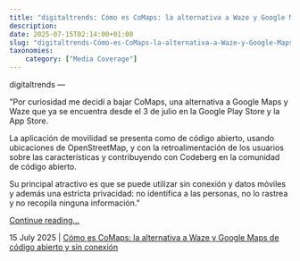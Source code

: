 ```yaml
---
title: "digitaltrends: Cómo es CoMaps: la alternativa a Waze y Google Maps de código abierto y sin conexión"
description: 
date: 2025-07-15T02:14:00+01:00
slug: "digitaltrends-Cómo-es-CoMaps-la-alternativa-a-Waze-y-Google-Maps-de-código-abierto-y-sin-conexión"
taxonomies:
    category: ["Media Coverage"]
---
```


digitaltrends —
 
 
"Por curiosidad me decidí a bajar CoMaps, una alternativa a Google Maps y Waze que ya se encuentra desde el 3 de julio en la Google Play Store y la App Store.

La aplicación de movilidad se presenta como de código abierto, usando ubicaciones de OpenStreetMap, y con la retroalimentación de los usuarios sobre las características y contribuyendo con Codeberg en la comunidad de código abierto.

Su principal atractivo es que se puede utilizar sin conexión y datos móviles y además una estricta privacidad: no identifica a las personas, no lo rastrea y no recopila ninguna información."


[Continue reading...](https://es.digitaltrends.com/celular/como-es-comaps-la-alternativa-a-waze-y-google-maps-de-codigo-abierto-y-sin-conexion/)

15 July 2025 | [Cómo es CoMaps: la alternativa a Waze y Google Maps de código abierto y sin conexión](https://es.digitaltrends.com/celular/como-es-comaps-la-alternativa-a-waze-y-google-maps-de-codigo-abierto-y-sin-conexion/)